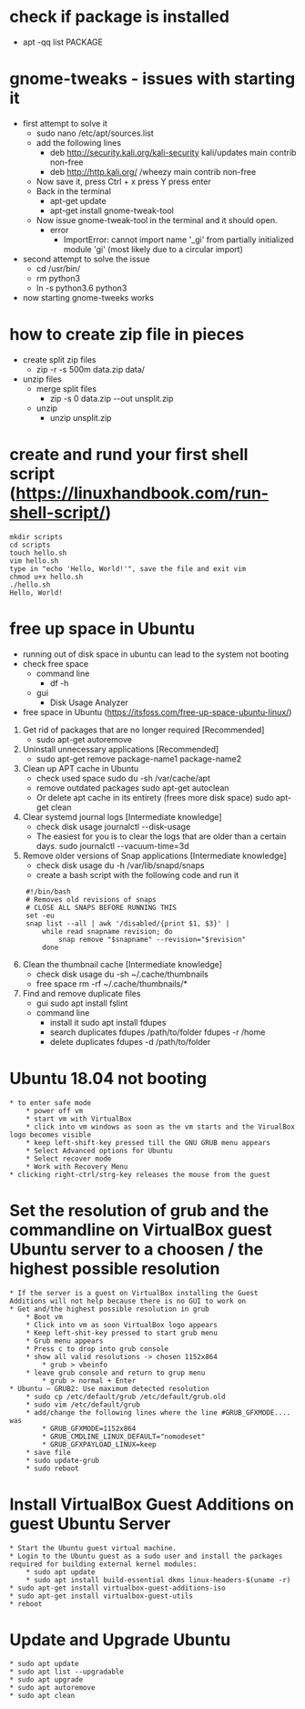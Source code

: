 
# check if package is installed
* apt -qq list PACKAGE

# gnome-tweaks - issues with starting it
* first attempt to solve it
    * sudo nano /etc/apt/sources.list
    * add the following lines
        * deb http://security.kali.org/kali-security kali/updates main contrib non-free
        * deb http://http.kali.org/ /wheezy main contrib non-free
    * Now save it, press Ctrl + x press Y press enter
    * Back in the terminal
        * apt-get update
        * apt-get install gnome-tweak-tool
    * Now issue gnome-tweak-tool in the terminal and it should open.
        * error
            * ImportError: cannot import name '_gi' from partially initialized module 'gi' (most likely due to a circular import)
* second attempt to solve the issue    
    * cd /usr/bin/
    * rm python3
    * ln -s python3.6 python3
* now starting gnome-tweeks works

# how to create zip file in pieces
* create split zip files 
    * zip -r -s 500m data.zip data/
* unzip files
    * merge split files  
    	* zip -s 0 data.zip --out unsplit.zip
    * unzip
        * unzip unsplit.zip  
# create and rund your first shell script (https://linuxhandbook.com/run-shell-script/)
    mkdir scripts
	cd scripts
	touch hello.sh
	vim hello.sh
	type in "echo 'Hello, World!'", save the file and exit vim
	chmod u+x hello.sh
	./hello.sh
	Hello, World!
# free up space in Ubuntu
* running out of disk space in ubuntu can lead to the system not booting
* check free space
	* command line
		* df -h
	* gui
		* Disk Usage Analyzer
* free space in Ubuntu (https://itsfoss.com/free-up-space-ubuntu-linux/)
1. Get rid of packages that are no longer required [Recommended]
	* sudo apt-get autoremove
2. Uninstall unnecessary applications [Recommended]
	* sudo apt-get remove package-name1 package-name2
3. Clean up APT cache in Ubuntu
	* check used space
		sudo du -sh /var/cache/apt
	* remove outdated packages
		sudo apt-get autoclean
	*  Or delete apt cache in its entirety (frees more disk space)
		sudo apt-get clean
4. Clear systemd journal logs [Intermediate knowledge]
	* check disk usage
		journalctl --disk-usage
	* The easiest for you is to clear the logs that are older than a certain days.
		sudo journalctl --vacuum-time=3d
5. Remove older versions of Snap applications [Intermediate knowledge]
	* check disk usage
		du -h /var/lib/snapd/snaps
	* create a bash script with the following code and run it
```
	#!/bin/bash
	# Removes old revisions of snaps
	# CLOSE ALL SNAPS BEFORE RUNNING THIS
	set -eu
	snap list --all | awk '/disabled/{print $1, $3}' |
		while read snapname revision; do
			snap remove "$snapname" --revision="$revision"
		done
```
6. Clean the thumbnail cache [Intermediate knowledge]
	* check disk usage
		du -sh ~/.cache/thumbnails
	* free space
		rm -rf ~/.cache/thumbnails/*
7. Find and remove duplicate files
	* gui
		sudo apt install fslint
	* command line
		* install it
			sudo apt install fdupes
		* search duplicates
			fdupes /path/to/folder
			fdupes -r /home
		* delete duplicates
			fdupes -d /path/to/folder
# Ubuntu 18.04 not booting
	* to enter safe mode
		* power off vm
		* start vm with VirtualBox
		* click into vm windows as soon as the vm starts and the VirualBox logo becomes visible
		* keep left-shift-key pressed till the GNU GRUB menu appears
		* Select Advanced options for Ubuntu
		* Select recover mode
		* Work with Recovery Menu
	* clicking right-ctrl/strg-key releases the mouse from the guest
# Set the resolution of grub and the commandline on VirtualBox guest Ubuntu server to a choosen / the highest possible resolution 
	* If the server is a guest on VirtualBox installing the Guest Additions will not help because there is no GUI to work on
    * Get and/the highest possible resolution in grub 
        * Boot vm 
        * Click into vm as soon VirtualBox logo appears
        * Keep left-shit-key pressed to start grub menu
        * Grub menu appears
        * Press c to drop into grub console
        * show all valid resolutions -> chosen 1152x864
            * grub > vbeinfo 
        * leave grub console and return to grup menu
            * grub > normal + Enter
    * Ubuntu – GRUB2: Use maximum detected resolution
        * sudo cp /etc/default/grub /etc/default/grub.old
        * sudo vim /etc/default/grub
        * add/change the following lines where the line #GRUB_GFXMODE.... was
            * GRUB_GFXMODE=1152x864 
            * GRUB_CMDLINE_LINUX_DEFAULT="nomodeset"
            * GRUB_GFXPAYLOAD_LINUX=keep    
        * save file
        * sudo update-grub
        * sudo reboot
# Install VirtualBox Guest Additions on guest Ubuntu Server
	* Start the Ubuntu guest virtual machine.
	* Login to the Ubuntu guest as a sudo user and install the packages required for building external kernel modules:
		* sudo apt update
		* sudo apt install build-essential dkms linux-headers-$(uname -r)
	* sudo apt-get install virtualbox-guest-additions-iso
	* sudo apt-get install virtualbox-guest-utils
	* reboot
# Update and Upgrade Ubuntu
    * sudo apt update
    * sudo apt list --upgradable
    * sudo apt upgrade
    * sudo apt autoremove
    * sudo apt clean
